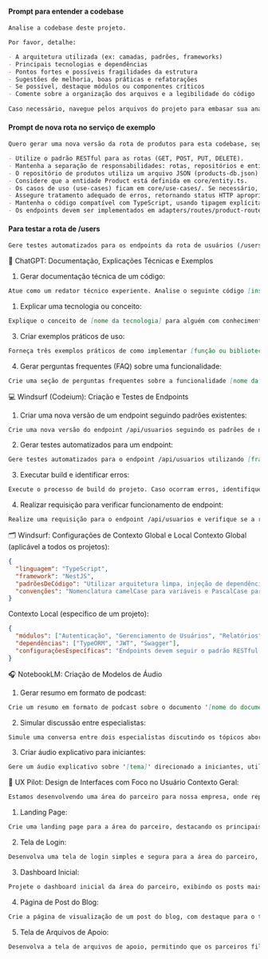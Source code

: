 #### Prompt para entender a codebase

```markdown
Analise a codebase deste projeto.

Por favor, detalhe:

- A arquitetura utilizada (ex: camadas, padrões, frameworks)
- Principais tecnologias e dependências
- Pontos fortes e possíveis fragilidades da estrutura
- Sugestões de melhoria, boas práticas e refatorações
- Se possível, destaque módulos ou componentes críticos
- Comente sobre a organização dos arquivos e a legibilidade do código
 
Caso necessário, navegue pelos arquivos do projeto para embasar sua análise. Se precisar de contexto adicional, peça informações específicas.
```

#### Prompt de nova rota no serviço de exemplo

```markdown
Quero gerar uma nova versão da rota de produtos para esta codebase, seguindo boas práticas de arquitetura e organização. Por favor, considere os seguintes pontos ao gerar o código:

- Utilize o padrão RESTful para as rotas (GET, POST, PUT, DELETE).
- Mantenha a separação de responsabilidades: rotas, repositórios e entidades devem estar em arquivos separados, assim como está atualmente.
- O repositório de produtos utiliza um arquivo JSON (products-db.json) para persistência dos dados, implementado na classe JsonFileProductRepository (em adapters/database-repository-jsonfile.ts). As operações de CRUD devem interagir com esse repositório.
- Considere que a entidade Product está definida em core/entity.ts.
- Os casos de uso (use-cases) ficam em core/use-cases/. Se necessário, crie ou atualize use-cases para manter a lógica de negócio desacoplada das rotas.
- Assegure tratamento adequado de erros, retornando status HTTP apropriados e mensagens informativas.
- Mantenha o código compatível com TypeScript, usando tipagem explícita para parâmetros e retornos.
- Os endpoints devem ser implementados em adapters/routes/product-routes.ts.
```
#### Para testar a rota de /users

```markdown
Gere testes automatizados para os endpoints da rota de usuários (/users), cobrindo casos de sucesso, falhas de validação e erros de servidor. Utilize o framework Jest com Supertest e siga a estrutura dos testes já utilizados para a rota de products.
```

🧠 ChatGPT: Documentação, Explicações Técnicas e Exemplos
1. Gerar documentação técnica de um código:

```markdown
Atue como um redator técnico experiente. Analise o seguinte código [insira o código aqui] e produza uma documentação clara e concisa, incluindo uma visão geral, explicação das funções principais e exemplos de uso.
```

1. Explicar uma tecnologia ou conceito:

```markdown
Explique o conceito de [nome da tecnologia] para alguém com conhecimento básico em desenvolvimento de software. Utilize analogias simples e destaque casos de uso comuns.
```

3. Criar exemplos práticos de uso:

```markdown
Forneça três exemplos práticos de como implementar [função ou biblioteca] em um projeto real, incluindo trechos de código e explicações passo a passo.
```

4. Gerar perguntas frequentes (FAQ) sobre uma funcionalidade:

```markdown
Crie uma seção de perguntas frequentes sobre a funcionalidade [nome da funcionalidade], abordando dúvidas comuns e fornecendo respostas claras e objetivas.
```

💻 Windsurf (Codeium): Criação e Testes de Endpoints
1. Criar uma nova versão de um endpoint seguindo padrões existentes:

```markdown
Crie uma nova versão do endpoint /api/usuarios seguindo os padrões de nomenclatura e estrutura utilizados na codebase atual. Certifique-se de incluir validações e tratamento de erros conforme as práticas estabelecidas.
```

2. Gerar testes automatizados para um endpoint:

```markdown
Gere testes automatizados para o endpoint /api/usuarios utilizando [framework de testes], cobrindo casos de sucesso, falhas de validação e erros de servidor.
```

3. Executar build e identificar erros:

```markdown
Execute o processo de build do projeto. Caso ocorram erros, identifique as causas e sugira correções para garantir que o build seja concluído com sucesso.
```

4. Realizar requisição para verificar funcionamento de endpoint:

```markdown
Realize uma requisição para o endpoint /api/usuarios e verifique se a resposta está conforme o esperado. Caso contrário, identifique o erro e proponha uma solução.
```

🗂️ Windsurf: Configurações de Contexto Global e Local
Contexto Global (aplicável a todos os projetos):

```json
{
  "linguagem": "TypeScript",
  "framework": "NestJS",
  "padrõesDeCódigo": "Utilizar arquitetura limpa, injeção de dependência e tratamento centralizado de erros.",
  "convenções": "Nomenclatura camelCase para variáveis e PascalCase para classes."
}
```
Contexto Local (específico de um projeto):

```json
{
  "módulos": ["Autenticação", "Gerenciamento de Usuários", "Relatórios"],
  "dependências": ["TypeORM", "JWT", "Swagger"],
  "configuraçõesEspecíficas": "Endpoints devem seguir o padrão RESTful e incluir versionamento na URL."
}
```
🎧 NotebookLM: Criação de Modelos de Áudio
1. Gerar resumo em formato de podcast:

```markdown
Crie um resumo em formato de podcast sobre o documento '[nome do documento]'. Destaque os principais pontos abordados e apresente de forma envolvente.
```

2. Simular discussão entre especialistas:

```markdown
Simule uma conversa entre dois especialistas discutindo os tópicos abordados no documento '[nome do documento]'. Inclua diferentes perspectivas e insights.
```

3. Criar áudio explicativo para iniciantes:

```markdown
Gere um áudio explicativo sobre '[tema]' direcionado a iniciantes, utilizando linguagem simples e exemplos práticos.
```

🎨 UX Pilot: Design de Interfaces com Foco no Usuário
Contexto Geral:

```markdown
Estamos desenvolvendo uma área do parceiro para nossa empresa, onde representantes terão acesso a informações sobre produtos e materiais de apoio. O design deve ser moderno, intuitivo e responsivo, utilizando a paleta de cores da marca: azul (#0057A0), branco (#FFFFFF) e cinza claro (#F5F5F5).
```

1. Landing Page:

```markdown
Crie uma landing page para a área do parceiro, destacando os principais benefícios, com chamadas para ação claras e design alinhado à identidade visual da empresa.
```

2. Tela de Login:

```markdown
Desenvolva uma tela de login simples e segura para a área do parceiro, incluindo campos para e-mail e senha, opção de recuperação de senha e botão de acesso.
```

3. Dashboard Inicial:

```markdown
Projete o dashboard inicial da área do parceiro, exibindo os posts mais recentes do blog, acesso rápido a arquivos de apoio e notificações importantes.
```

4. Página de Post do Blog:

```markdown
Crie a página de visualização de um post do blog, com destaque para o título, conteúdo formatado, imagens ilustrativas e links para arquivos relacionados.
```

5. Tela de Arquivos de Apoio:

```markdown
Desenvolva a tela de arquivos de apoio, permitindo que os parceiros filtrem e acessem materiais por categoria, com visualização em lista e opção de download.
```
